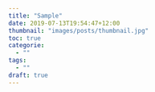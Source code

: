 ```yaml
---
title: "Sample"
date: 2019-07-13T19:54:47+12:00
thumbnail: "images/posts/thumbnail.jpg"
toc: true
categorie:
  - ""
tags:
  - ""
draft: true
---
```


